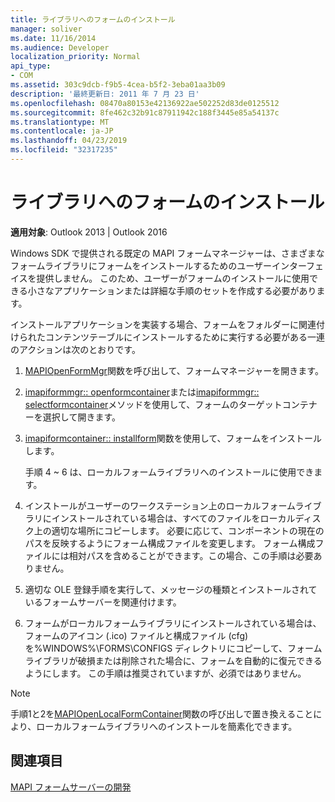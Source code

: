 ```yaml
---
title: ライブラリへのフォームのインストール
manager: soliver
ms.date: 11/16/2014
ms.audience: Developer
localization_priority: Normal
api_type:
- COM
ms.assetid: 303c9dcb-f9b5-4cea-b5f2-3eba01aa3b09
description: '最終更新日: 2011 年 7 月 23 日'
ms.openlocfilehash: 08470a80153e42136922ae502252d83de0125512
ms.sourcegitcommit: 8fe462c32b91c87911942c188f3445e85a54137c
ms.translationtype: MT
ms.contentlocale: ja-JP
ms.lasthandoff: 04/23/2019
ms.locfileid: "32317235"
---
```

# <a name="installing-a-form-into-a-library"></a>ライブラリへのフォームのインストール

  
  
**適用対象**: Outlook 2013 | Outlook 2016 
  
Windows SDK で提供される既定の MAPI フォームマネージャーは、さまざまなフォームライブラリにフォームをインストールするためのユーザーインターフェイスを提供しません。 このため、ユーザーがフォームのインストールに使用できる小さなアプリケーションまたは詳細な手順のセットを作成する必要があります。
  
インストールアプリケーションを実装する場合、フォームをフォルダーに関連付けられたコンテンツテーブルにインストールするために実行する必要がある一連のアクションは次のとおりです。
  
1. [MAPIOpenFormMgr](mapiopenformmgr.md)関数を呼び出して、フォームマネージャーを開きます。 
    
2. [imapiformmgr:: openformcontainer](imapiformmgr-openformcontainer.md)または[imapiformmgr:: selectformcontainer](imapiformmgr-selectformcontainer.md)メソッドを使用して、フォームのターゲットコンテナーを選択して開きます。 
    
3. [imapiformcontainer:: installform](imapiformcontainer-installform.md)関数を使用して、フォームをインストールします。 
    
    手順 4 ~ 6 は、ローカルフォームライブラリへのインストールに使用できます。
    
4. インストールがユーザーのワークステーション上のローカルフォームライブラリにインストールされている場合は、すべてのファイルをローカルディスク上の適切な場所にコピーします。 必要に応じて、コンポーネントの現在のパスを反映するようにフォーム構成ファイルを変更します。 フォーム構成ファイルには相対パスを含めることができます。この場合、この手順は必要ありません。
    
5. 適切な OLE 登録手順を実行して、メッセージの種類とインストールされているフォームサーバーを関連付けます。
    
6. フォームがローカルフォームライブラリにインストールされている場合は、フォームのアイコン (.ico) ファイルと構成ファイル (cfg) を%WINDOWS%\FORMS\CONFIGS ディレクトリにコピーして、フォームライブラリが破損または削除された場合に、フォームを自動的に復元できるようにします。 この手順は推奨されていますが、必須ではありません。
    
> [!NOTE]
> 手順1と2を[MAPIOpenLocalFormContainer](mapiopenlocalformcontainer.md)関数の呼び出しで置き換えることにより、ローカルフォームライブラリへのインストールを簡素化できます。 
  
## <a name="see-also"></a>関連項目



[MAPI フォームサーバーの開発](developing-mapi-form-servers.md)

